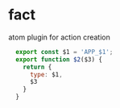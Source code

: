 # fact
atom plugin for action creation

```js
  export const $1 = 'APP_$1';
  export function $2($3) {
    return {
      type: $1,
      $3
    }
  }
 ```
